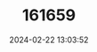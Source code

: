 ---
title: "161659"
category: "Bathyraja irrasa"
draft: false
date: 2024-02-22 13:03:52
languages:
  English: ["Kerguelen Sandpaper Skate"]
---